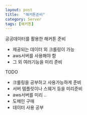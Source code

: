 ```yaml
---
layout: post
title:  "해커톤준비"
category: Server
tags: [해커톤]
---
```

공공데이터를 활용한 해커톤 준비
- 제공되는 데이터 외 크롤링이 가능
- aws서버를 사용해야 함
- 그 외 여러기능을 미리 준비

TODO
- 크롤링을 공부하고 사용가능하게 준비
- 서버 템플릿이나 스웨거 등을 미리준비
- aws서버를 미리 ..
- 도메인 구매
- 데이터 사용 공부